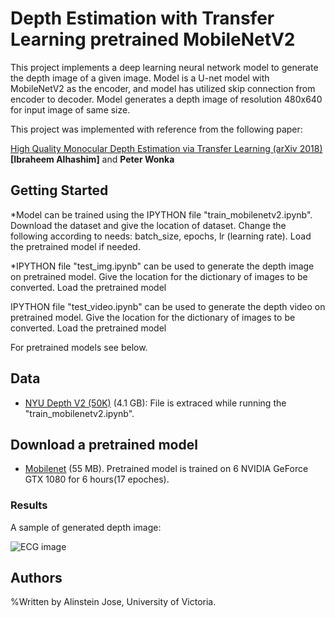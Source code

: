 # Depth Estimation with Transfer Learning pretrained MobileNetV2


This project implements a deep learning neural network model to generate the depth image of a given image.
Model is a U-net model with MobileNetV2 as the encoder, and model has utilized skip connection from encoder to decoder.
Model generates a depth image of resolution 480x640 for input image of same size.

This project  was implemented with reference from the following paper: 

[High Quality Monocular Depth Estimation via Transfer Learning (arXiv 2018)](https://arxiv.org/abs/1812.11941)
**[Ibraheem Alhashim]** and **Peter Wonka**

## Getting Started

*Model can be trained using the IPYTHON file "train_mobilenetv2.ipynb".
Download the dataset and give the location of dataset.
Change the following according to needs: batch_size, epochs, lr (learning rate).
Load the pretrained model if needed.
 
*IPYTHON file "test_img.ipynb" can be used to generate the depth image on pretrained model.
Give the location for the dictionary of images to be converted. 
Load the pretrained model

IPYTHON file "test_video.ipynb" can be used to generate the depth video on pretrained model.
Give the location for the dictionary of images to be converted. 
Load the pretrained model

For pretrained models see below.  

## Data 
* [NYU Depth V2 (50K)](https://s3-eu-west-1.amazonaws.com/densedepth/nyu_data.zip) (4.1 GB): File is extraced while running the "train_mobilenetv2.ipynb".

## Download a pretrained model 
* [Mobilenet](https://drive.google.com/drive/folders/1rDvtiwUgYbhzk8ZPdQ176abv-u6SaZzI?usp=sharing) (55 MB). Pretrained model is trained on 6 NVIDIA GeForce GTX 1080 for 6 hours(17 epoches). 

### Results

A sample of generated depth image:

![ECG image](https://github.com/alinstein/Depth_estimation/blob/master/CombineGIF.gif)


## Authors

%Written by Alinstein Jose, University of Victoria.

